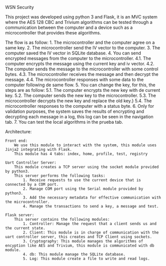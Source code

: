 WSN Security

This project was developed using python 3 and Flask, it is an MVC system where the AES 128 CBC and Trivium algorithms can be tested through a communication between the computer and a device such as a microcontroller that provides these algorithms.

The flow is as follow:
    1. The microcontroller and the computer agree on a same key.
    2. The microcontroller send the IV vector to the computer.
    3. The computer saved the IV vector in SQLite database.
    4. You can send encrypted messages from the computer to the microcontroller.
        4.1. The computer encrypts the message using the current key and iv vector. 
        4.2. The computer sends the message to the microcontroller with some control bytes.
        4.3. The microcontroller receives the message and then decrypt the message.
        4.4. The microcontroller responses with some data to the computer following de same flow.
    5. You can change the key, for this, the steps are as follow:
        5.1. The computer encrypts the new key with de current key.
        5.2. The computer sends the new key to the microcontroller.
        5.3. The microcontroller decrypts the new key and replace the old key.}
        5.4. The microcontroller responses to the computer with a status byte.
    6. Only for validation purposes, the system saves the results of encrypting and decrypting each message in a log, this log can be seen in the navigation tab.
    7. You can test the local algorithms in the prueba tab.

Architecture:
    
    Front end: 
        We use this module to interact with the system, this module uses Jinja2 integrating with Flask.
        This module has 4 tabs: index, home, profile, test, registry

    Uart Controller Server:
        This module creates a TCP server using the socket module provided by python3.
        This server performs the following tasks:
            1. Receive requests to use the current device that is connected by a COM port.
            2. Manage COM port using the Serial module provided by python3.
            3. Add the necessary metadata for effective communication with the microcontroller.
            4. Manage the transactions to send a key, a message and test.

    Flask server:
        This server contains the following modules:
            1. Controller: Manage the request that a client sends us and the current state.
            2. Client: This module is in charge of communication with the uart controller server, this creates and TCP Client using sockets.
            3. Cryptography: This module manages the algorithms of encyption like AES and Trivium, this module is communicated with db module.
            4. db: This module manage the SQLite database.
            5. Log: This module create a file to write and read logs.
